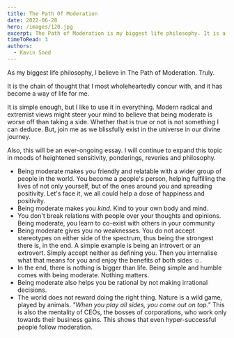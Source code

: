 ```yaml
---
title: The Path Of Moderation
date: 2022-06-28
hero: /images/120.jpg
excerpt: The Path of Moderation is my biggest life philosophy. It is a way of living life. 
timeToRead: 3
authors:
  - Kavin Sood
---
```


As my biggest life philosophy, I believe in The Path of Moderation. Truly.

It is the chain of thought that I most wholeheartedly concur with, and it has become a way of life for me.

It is simple enough, but I like to use it in everything. Modern radical and extremist views might steer your mind to believe that being moderate is worse off than taking a side. Whether that is true or not is not something I can deduce. But, join me as we blissfully exist in the universe in our divine journey.

Also, this will be an ever-ongoing essay. I will continue to expand this topic in moods of heightened sensitivity, ponderings, reveries and philosophy.

* Being moderate makes you friendly and relatable with a wider group of people in the world. You become a people's person, helping fulfilling the lives of not only yourself, but of the ones around you and spreading positivity. Let's face it, we all could help a dose of happiness and positivity. 
* Being moderate makes you *kind*. Kind to your own body and mind.
* You don't break relations with people over your thoughts and opinions. Being moderate, you learn to co-exist with others in your community
* Being moderate gives you no weaknesses. You do not accept stereotypes on either side of the spectrum, thus being the strongest there is, in the end. A simple example is being an introvert or an extrovert. Simply accept neither as defining you. Then you internalise what that means for you and enjoy the benefits of both sides ☺️.
* In the end, there is nothing is bigger than life. Being simple and humble comes with being moderate. Nothing matters.
* Being moderate also helps you be rational by not making irrational decisions.
* The world does not reward doing the right thing. Nature is a wild game, played by animals. *"When you play all sides, you come out on top."* This is also the mentality of CEOs, the bosses of corporations, who work only towards their business gains. This shows that even hyper-successful people follow moderation.